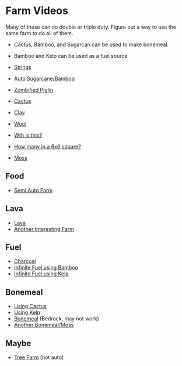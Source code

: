 # Farm Videos

Many of these can do double or triple duty. Figure out a way to use the same
farm to do all of them.

* Cactus, Bamboo, and Sugarcan can be used to make bonemeal.
* Bamboo and Kelp can be used as a fuel source

* [Strings](https://www.youtube.com/watch?v=MW8xA9cuTTE)
* [Auto Sugarcane/Bamboo](https://www.youtube.com/watch?v=qEE405lduWw)
* [Zombified Piglin](https://youtu.be/Z3bzbFuwZjQ?t=521)
* [Cactus](https://www.youtube.com/watch?v=Zgk0RBP2xjU&t=196s)
* [Clay](https://youtu.be/967Cph_WVWI?t=561)
* [Wool](https://youtu.be/ss3iIBXGUCo?t=278)
* [Wth is this?](https://www.youtube.com/shorts/bbt8fAfs3SI)
* [How many in a 6x6 square?](https://www.youtube.com/watch?v=gsF-BQP-bQo)
* [Moss](https://www.youtube.com/watch?v=QLR25vQoYSs)

## Food

* [Semi Auto Farm](https://youtu.be/e0LqWbILLDY?t=349)

## Lava

* [Lava](https://youtu.be/967Cph_WVWI?t=393)
* [Another Interesting Farm](https://youtu.be/ss3iIBXGUCo?t=129)

## Fuel

* [Charcoal](https://www.youtube.com/watch?v=v2lkKXB0bGw)
* [Infinite Fuel using Bamboo](https://youtu.be/e0LqWbILLDY?t=448)
* [Infinite Fuel using Kelp](https://www.youtube.com/watch?v=SzOnYCRxVBM)

## Bonemeal

* [Using Cactus](https://www.youtube.com/watch?v=e0LqWbILLDY)
* [Using Kelp](https://www.youtube.com/watch?v=ss3iIBXGUCo)
* [Bonemeal](https://www.youtube.com/shorts/ml5nLfh1fHU) (Bedrock, may not work)
* [Another Bonemeal/Moss](https://www.youtube.com/watch?v=Nl9J2_RhfmA)

## Maybe

* [Tree Farm](https://www.youtube.com/watch?v=Kr_XKNACkM0) (not auto)
